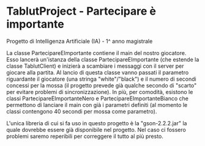 # TablutProject - Partecipare è importante
Progetto di Intelligenza Artificiale (IA) - 1^ anno magistrale

La classe PartecipareEImportante contiene il main del nostro giocatore. Esso lancerà un'istanza della classe PartecipareEImportante (che estende la classe TablutClient) e inizierà a scambiare i messaggi con il server per giocare alla partita. Al lancio di questa classe vanno passati il parametro riguardante il giocatore (una stringa "white"/"black") e il numero di secondi concessi per la mossa (il progetto prevede già qualche secondo di "scarto" per evitare problemi di sincronizzazione). In più, per comodità, esistono le classi PartecipareEImportanteNero e PartecipareEImportanteBianco che permettono di lanciare il main con già i parametri definiti (al momento le classi contengono 40 secondi per mossa come parametro).

L'unica libreria di cui si fa uso in questo progetto è la "gson-2.2.2.jar" la quale dovrebbe essere già disponibile nel progetto. Nel caso ci fossero problemi saremo reperibili per correggere il tutto al più presto.
